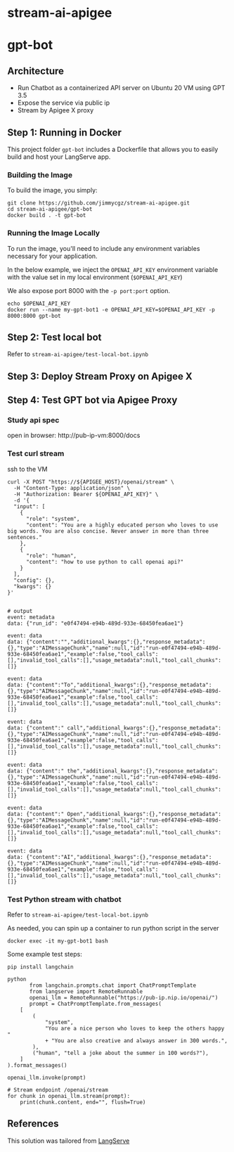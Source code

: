 # stream-ai-apigee

# gpt-bot

## Architecture
* Run Chatbot as a containerized API server on Ubuntu 20 VM using GPT 3.5 
* Expose the service via public ip
* Stream by Apigee X proxy


## Step 1: Running in Docker

This project folder `gpt-bot` includes a Dockerfile that allows you to easily build and host your LangServe app.

### Building the Image

To build the image, you simply:

```shell
git clone https://github.com/jimmycgz/stream-ai-apigee.git
cd stream-ai-apigee/gpt-bot
docker build . -t gpt-bot
```

### Running the Image Locally

To run the image, you'll need to include any environment variables
necessary for your application.

In the below example, we inject the `OPENAI_API_KEY` environment
variable with the value set in my local environment
(`$OPENAI_API_KEY`)

We also expose port 8000 with the `-p port:port` option.

```shell
echo $OPENAI_API_KEY 
docker run --name my-gpt-bot1 -e OPENAI_API_KEY=$OPENAI_API_KEY -p 8000:8000 gpt-bot
```

## Step 2: Test local bot 
Refer to `stream-ai-apigee/test-local-bot.ipynb`

## Step 3: Deploy Stream Proxy on Apigee X

## Step 4: Test GPT bot via Apigee Proxy

### Study api spec
open in browser: http://pub-ip-vm:8000/docs

### Test curl stream

ssh to the VM

```
curl -X POST "https://${APIGEE_HOST}/openai/stream" \
  -H "Content-Type: application/json" \
  -H "Authorization: Bearer ${OPENAI_API_KEY}" \
  -d '{
  "input": [
    {
      "role": "system",
      "content": "You are a highly educated person who loves to use big words. You are also concise. Never answer in more than three sentences."
    },
    {
      "role": "human",
      "content": "how to use python to call openai api?"
    }
  ],
  "config": {},
  "kwargs": {}
}'


# output
event: metadata
data: {"run_id": "e0f47494-e94b-489d-933e-68450fea6ae1"}

event: data
data: {"content":"","additional_kwargs":{},"response_metadata":{},"type":"AIMessageChunk","name":null,"id":"run-e0f47494-e94b-489d-933e-68450fea6ae1","example":false,"tool_calls":[],"invalid_tool_calls":[],"usage_metadata":null,"tool_call_chunks":[]}

event: data
data: {"content":"To","additional_kwargs":{},"response_metadata":{},"type":"AIMessageChunk","name":null,"id":"run-e0f47494-e94b-489d-933e-68450fea6ae1","example":false,"tool_calls":[],"invalid_tool_calls":[],"usage_metadata":null,"tool_call_chunks":[]}

event: data
data: {"content":" call","additional_kwargs":{},"response_metadata":{},"type":"AIMessageChunk","name":null,"id":"run-e0f47494-e94b-489d-933e-68450fea6ae1","example":false,"tool_calls":[],"invalid_tool_calls":[],"usage_metadata":null,"tool_call_chunks":[]}

event: data
data: {"content":" the","additional_kwargs":{},"response_metadata":{},"type":"AIMessageChunk","name":null,"id":"run-e0f47494-e94b-489d-933e-68450fea6ae1","example":false,"tool_calls":[],"invalid_tool_calls":[],"usage_metadata":null,"tool_call_chunks":[]}

event: data
data: {"content":" Open","additional_kwargs":{},"response_metadata":{},"type":"AIMessageChunk","name":null,"id":"run-e0f47494-e94b-489d-933e-68450fea6ae1","example":false,"tool_calls":[],"invalid_tool_calls":[],"usage_metadata":null,"tool_call_chunks":[]}

event: data
data: {"content":"AI","additional_kwargs":{},"response_metadata":{},"type":"AIMessageChunk","name":null,"id":"run-e0f47494-e94b-489d-933e-68450fea6ae1","example":false,"tool_calls":[],"invalid_tool_calls":[],"usage_metadata":null,"tool_call_chunks":[]}
```
### Test Python stream with chatbot

Refer to `stream-ai-apigee/test-local-bot.ipynb`

As needed, you can spin up a container to run python script in the server
```
docker exec -it my-gpt-bot1 bash
```

Some example test steps:
```
pip install langchain

python
       from langchain.prompts.chat import ChatPromptTemplate
       from langserve import RemoteRunnable
       openai_llm = RemoteRunnable("https://pub-ip.nip.io/openai/")
       prompt = ChatPromptTemplate.from_messages(
    [
        (
            "system",
            "You are a nice person who loves to keep the others happy "
            + "You are also creative and always answer in 300 words.",
        ),
        ("human", "tell a joke about the summer in 100 words?"),
    ]
).format_messages()

openai_llm.invoke(prompt)

# Stream endpoint /openai/stream
for chunk in openai_llm.stream(prompt):
    print(chunk.content, end="", flush=True)

```

## References
This solution was tailored from [LangServe]( https://github.com/langchain-ai/langserve.git)